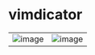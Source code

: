 # vimdicator

| | |
|-|-|
|![image](https://github.com/PolyMeilex/vimdicator/assets/20758186/6862e6c9-6dd6-4651-97ae-8b8b775d3e3c)|![image](https://github.com/PolyMeilex/vimdicator/assets/20758186/39b6c639-e771-4420-8d3a-e464fba029f9)|



